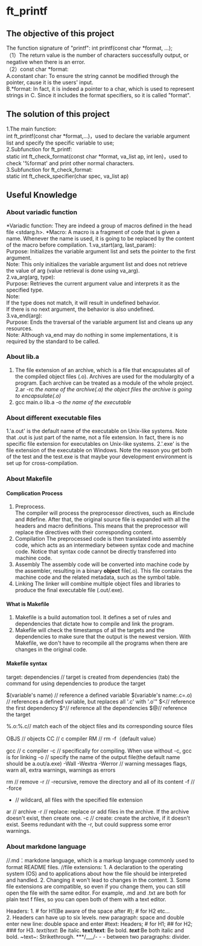 # ft_printf
## The **objective** of this project
The function signature of "printf": int printf(const char *format, ...);<br>
（1）The return value is the number of characters successfully output, or negative when there is an error.<br>
（2）const char *format:<br>
A.constant char: To ensure the string cannot be modified through the pointer, cause it is the users' input.<br>
B.*format: In fact, it is indeed a pointer to a char, which is used to represent strings in C. Since it includes the format specifiers, so it is called "format".

## The **solution** of this project
1.The main function: <br>int ft_printf(const char *format,...)，used to declare the variable argument list and specify the specific variable to use;<br>2.Subfunction for ft_printf:<br>static int ft_check_format(const char *format, va_list ap, int len)，used to check '%format' and print other normal characters.<br>3.Subfunction for ft_check_format:<br>static int ft_check_specifier(char spec, va_list ap)


## Useful Knowledge
### About variadic function
*Variadic function: They are indeed a group of macros defined in the head file <stdarg.h>.<be>
*Macro:  A macro is a fragment of code that is given a name. Whenever the name is used, it is going to be replaced by the content of the macro before compilation.<be>
1.va_start(arg, last_param):<br>Purpose: Initializes the variable argument list and sets the pointer to the first argument.<br>Note: This only initializes the variable argument list and does not retrieve the value of arg (value retrieval is done using va_arg).<br>2.va_arg(arg, type):<br>Purpose: Retrieves the current argument value and interprets it as the specified type.<br>Note:<br>If the type does not match, it will result in undefined behavior.<br>If there is no next argument, the behavior is also undefined.<br>3.va_end(arg):<br>Purpose: Ends the traversal of the variable argument list and cleans up any resources.<br>Note: Although va_end may do nothing in some implementations, it is required by the standard to be called.

### About lib.a

1. The file extension of an archive, which is a file that encapsulates all of the compiled object files (.o). Archives are used for the modulargity of a program. Each archive can be treated as a module of the whole project.
2.ar -rc *the name of the archive(.a)* *the object files the archive is going to encapsulate(.o)*
3. gcc main.o lib.a -o *the name of the executable*

### About different executable files
1.'a.out' is the default name of the executable on Unix-like systems. Note that .out is just part of the name, not a file extension. In fact, there is no specific file extension for executables on Unix-like systems.
2.'.exe' is the file extension of the executable on Windows. Note the reason you get both of the test and the test.exe is that maybe your development environment is set up for cross-compilation.

### About Makefile
#### Complication Process
1. Preprocess.  
The compiler will process the preprocessor directives, such as #include and #define. After that, the original source file is expanded with all the headers and macro definitions. This means that the preprocessor will replace the directives with their corresponding content.
2. Compilation
The preprocessed code is then translated into assembly code, which acts as an intermediary between syntax code and machine code. Notice that syntax code cannot be directly transferred into machine code.
3. Assembly
The assembly code will be converted into machine code by the assembler, resulting in a binary **object** file(.o). This file contains the machine code and the related metadata, such as the symbol table.
4. Linking
The linker will combine multiple object files and libraries to produce the final executable file (.out/.exe).

#### What is Makefile
1. Makefile is a build automation tool. It defines a set of rules and dependencies that dictate how to compile and link the program.
2. Makefile will check the timestamps of all the targets and the dependencies to make sure that the output is the newest version. With Makefile, we don't have to recompile all the programs when there are changes in the original code.

#### Makefile syntax
target: dependencies // target is created from dependencies
(tab) the command for using dependencies to produce the target

$(variable's name) // reference a defined variable
$(variable's name:.c=.o) // references a defined variable, but replaces all '.c' with '.o'"
$<// reference the first dependency
$^// reference all the dependencies
$@// reference the target

%.o:%.c// match each of the object files and its corresponding source files

OBJS // objects
CC // c compiler
RM // rm -f（default value）

gcc // c compiler
-c // specifically for compiling. When use without -c, gcc is for linking
-o // specify the name of the output file(the default name should be a.out/a.exe)
-Wall -Wextra -Werror // warning messages flags, warn all, extra warnings, warnings as errors

rm // remove
-r // -recursive, remove the directory and all of its content
-f // -force

* // wildcard, all files with the specified file extension

ar // archive
-r // replace: replace or add files in the archive. If the archive doesn't exist, then create one.
-c // create: create the archive, if it doesn't exist. Seems redundant with the -r, but could suppress some error warnings.



### About **markdone language**
//.md：markdone language, which is a markup language commonly used to format README files.
//file extensions: 1. A declaration to the operating system (OS) and to applications about how the file should be interpreted and handled.
                   2. Changing it won't lead to changes in the content.
                   3. Some file extensions are compatible, so even if you change them, you can still open the file with the same editor. For example, .md and .txt are both for plain text f                            files, so you can open both of them with a text editor.

Headers: 1. # for H1(Be aware of the space after #); # for H2 etc...  
         2. Headers can have up to six levels.
new paragraph: space and double enter
new line: double space and enter
#text: Headers; # for H1; ## for H2; ### for H3.
*text*/_text_: Be italic.
**text**/__text__: Be bold.
***text***:Be both italic and bold.
~text~: Strikethrough.
***/___/- - - between two paragraphs: divider.
